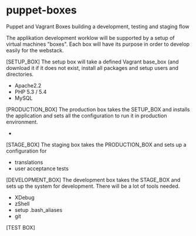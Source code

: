 puppet-boxes
============

Puppet and Vagrant Boxes building a development, testing and staging flow

The applikation development worklow will be supported by a setup of virtual machines "boxes". Each box will have its purpose in order to develop easily for the webstack.

[SETUP_BOX]
The setup box will take a defined Vagrant base_box (and download it if it does not exist, install all packages and setup users and directories.

- Apache2.2
- PHP 5.3 / 5.4
- MySQL

[PRODUCTION_BOX]
The production box takes the SETUP_BOX and installs the application and sets all the configuration to run it in production environment.

- 

[STAGE_BOX]
The staging box takes the PRODUCTION_BOX and sets up a configuration for

- translations
- user acceptance tests

[DEVELOPMENT_BOX]
The development box takes the STAGE_BOX and sets up the system for development. There will be a lot of tools needed.

- XDebug
- zShell
- setup .bash_aliases
- git


[TEST BOX]
